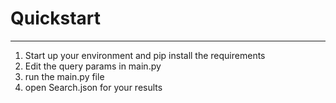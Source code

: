 #  Quickstart
<hr>

1. Start up your environment and pip install the requirements
2. Edit the query params in main.py
3. run the main.py file
4. open Search.json for your results